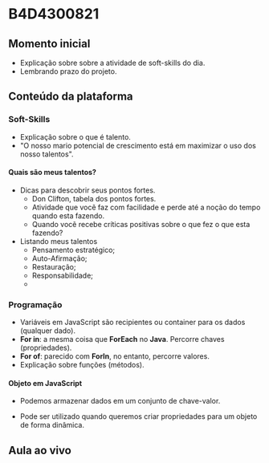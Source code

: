 # B4D4300821

## Momento inicial

- Explicação sobre sobre a atividade de soft-skills do dia.
- Lembrando prazo do projeto.

## Conteúdo da plataforma

### Soft-Skills

- Explicação sobre o que é talento.
- "O nosso mario potencial de crescimento está em maximizar o uso dos nosso talentos".

#### Quais são meus talentos?

- Dicas para descobrir seus pontos fortes.
  - Don Clifton, tabela dos pontos fortes.
  - Atividade que vocẽ faz com facilidade e perde até a noção do tempo quando esta fazendo.
  - Quando vocẽ recebe críticas positivas sobre o que fez o que esta fazendo?
- Listando meus talentos
  - Pensamento estratégico;
  - Auto-Afirmação;
  - Restauração;
  - Responsabilidade;
  - 

### Programação

- Variáveis em JavaScript são recipientes ou container para os dados (qualquer dado).
- **For in**: a mesma coisa que **ForEach** no **Java**. Percorre chaves (propriedades).
- **For of**: parecido com **ForIn**, no entanto, percorre valores.
- Explicação sobre funções (métodos).

#### Objeto em JavaScript

- Podemos armazenar dados em um conjunto de chave-valor.

- Pode ser utilizado quando queremos criar propriedades para um objeto de forma dinâmica.

## Aula ao vivo

